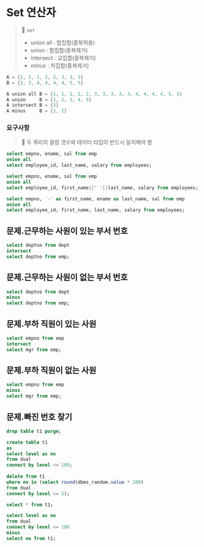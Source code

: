 # Set 연산자

>📌 `set`
> - union all : 합집합(중복허용) 
> - union     : 합집합(중복제거) 
> - intersect : 교집합(중복제거)
> - minus     : 차집합(중복제거)
  
```java
A = {1, 1, 1, 2, 2, 3, 3, 3}
B = {3, 3, 4, 4, 4, 4, 5, 5}

A union all B = {1, 1, 1, 2, 2, 3, 3, 3, 3, 3, 4, 4, 4, 4, 5, 5}
A union     B = {1, 2, 3, 4, 5}
A intersect B = {3}
A minus     B = {1, 2}
```

### 요구사항
> 📌 두 쿼리의 컬럼 갯수와 데이터 타입이 반드시 일치해야 함

```sql
select empno, ename, sal from emp
union all
select employee_id, last_name, salary from employees;
```

```sql
select empno, ename, sal from emp
union all
select employee_id, first_name||' '||last_name, salary from employees;
```

```sql
select empno, '-' as first_name, ename as last_name, sal from emp
union all
select employee_id, first_name, last_name, salary from employees;
```


## 문제.근무하는 사원이 있는 부서 번호
```sql
select deptno from dept
intersect
select deptno from emp;
```

## 문제.근무하는 사원이 없는 부서 번호
```sql
select deptno from dept
minus
select deptno from emp;
```


## 문제.부하 직원이 있는 사원
```sql
select empno from emp
intersect
select mgr from emp;
```
  
## 문제.부하 직원이 없는 사원
```sql
select empno from emp
minus
select mgr from emp;
```
  
## 문제.빠진 번호 찾기
```sql
drop table t1 purge;

create table t1
as
select level as no
from dual
connect by level <= 100;
  
delete from t1
where no in (select round(dbms_random.value * 100)
from dual
connect by level <= 5);

select * from t1;

select level as no
from dual
connect by level <= 100
minus
select no from t1;
```
  

